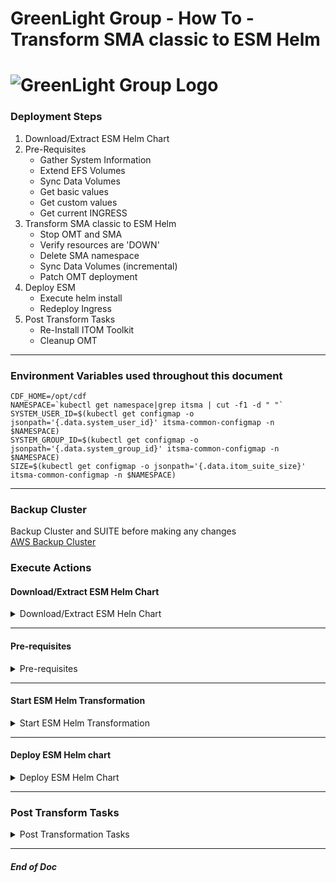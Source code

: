 # GreenLight Group - How To - Transform SMA classic to ESM Helm  
# ![GreenLight Group Logo](https://assets.website-files.com/5ebcb9396faf10d8f7644479/5ed6a066891af295a039860f_GLGLogolrg-p-500.png)  

### Deployment Steps
1. Download/Extract ESM Helm Chart
2. Pre-Requisites
   - Gather System Information  
   - Extend EFS Volumes  
   - Sync Data Volumes  
   - Get basic values  
   - Get custom values  
   - Get current INGRESS
3. Transform SMA classic to ESM Helm
   - Stop OMT and SMA
   - Verify resources are 'DOWN'
   - Delete SMA namespace
   - Sync Data Volumes (incremental)
   - Patch OMT deployment
4. Deploy ESM
   - Execute helm install
   - Redeploy Ingress
5. Post Transform Tasks
   - Re-Install ITOM Toolkit
   - Cleanup OMT


--- 

### Environment Variables used throughout this document  
```
CDF_HOME=/opt/cdf
NAMESPACE=`kubectl get namespace|grep itsma | cut -f1 -d " "`
SYSTEM_USER_ID=$(kubectl get configmap -o jsonpath='{.data.system_user_id}' itsma-common-configmap -n $NAMESPACE)
SYSTEM_GROUP_ID=$(kubectl get configmap -o jsonpath='{.data.system_group_id}' itsma-common-configmap -n $NAMESPACE)
SIZE=$(kubectl get configmap -o jsonpath='{.data.itom_suite_size}' itsma-common-configmap -n $NAMESPACE)

```

---

### Backup Cluster  
Backup Cluster and SUITE before making any changes  
[AWS Backup Cluster](/docs/Ansible/AWS/AWS_Cluster-Backup.md)

### Execute Actions  
#### Download/Extract ESM Helm Chart  
<details><summary>Download/Extract ESM Heln Chart</summary>  

> Create ESM working directory
```
mkdir -p ~/esm/24.2.2

```
> Download the ESM Helm chart matching existing SMAX deployment (ESM 24.2 Patch 2)
```
curl https://owncloud.gitops.com/index.php/s/eYjtMSYnEi8Qtax/download -o ~/esm/24.2.2/ESM_Helm_Chart-24.2.2.zip
unzip ~/esm/24.2.2/ESM_Helm_Chart-24.2.2.zip -d ~/esm/24.2.2/
unzip ~/esm/24.2.2/esm-1.0.2+24.2.2-18.zip -d ~/esm/24.2.2/
rm ~/esm/24.2.2/esm-1.0.2+24.2.2-18.zip
rm ~/esm/24.2.2/esm-1.0.2+24.2.2-18.zip.sig

```
> Set execute for requisite scripts
```
chmod u+x ~/esm/24.2.2/scripts/transformation/syncData.sh
chmod u+x ~/esm/24.2.2/scripts/transformation/generateBasicValuesYaml.sh
chmod u+x ~/esm/24.2.2/scripts/custom_settings/generateCustomSettings.sh
chmod u+x ~/esm/24.2.2/scripts/transformation/refinePV.sh
chmod u+x ~/esm/24.2.2/scripts/transformation/updateAutopassKey.sh

```
</details>

---

#### Pre-requisites  
<details><summary>Pre-requisites</summary>  

> Extend EFS volumes  
```
sudo mkdir -p /mnt/efs/var/vols/itom/itsma/logging-volume
sudo mkdir -p /mnt/efs/var/vols/itom/itsma/config-volume

sudo chown -R 1999:1999 /mnt/efs/var/vols/itom/itsma/logging-volume
sudo chown -R 1999:1999 /mnt/efs/var/vols/itom/itsma/config-volume

sudo chmod g+w /mnt/efs/var/vols/itom/itsma/logging-volume
sudo chmod g+w /mnt/efs/var/vols/itom/itsma/config-volume
sudo chmod g+s /mnt/efs/var/vols/itom/itsma/logging-volume
sudo chmod g+s /mnt/efs/var/vols/itom/itsma/config-volume

#sudo find /mnt/efs/var/vols/itom -type d -exec stat --format='%u:%g %A %n' '{}' \;| grep -v 1999:1999

```

> Sync data volumes
```
sudo ~/esm/24.2.2/scripts/transformation/syncData.sh \
 --globalVolumePath /mnt/efs/var/vols/itom/itsma/global-volume \
 --smartanalyticsVolumePath /mnt/efs/var/vols/itom/itsma/smartanalytics-volume \
 --configVolumePath /mnt/efs/var/vols/itom/itsma/config-volume
```

> Get Basic environment Helm values  
```
cd ~/esm/24.2.2/scripts/transformation/
~/esm/24.2.2/scripts/transformation/generateBasicValuesYaml.sh
```
```
cp ~/esm/24.2.2/scripts/transformation/values.yaml ~/esm/
cd ~
```

> Get Customizations to resources Helm values  
```
cd ~/esm/24.2.2/scripts/custom_settings
~/esm/24.2.2/scripts/custom_settings/generateCustomSettings.sh
```
```
cp ~/esm/24.2.2/scripts/custom_settings/customized_values.yaml ~/esm/
cd ~
```

> Get current Alertmanager settings
```
kubectl get secret -n core alertmanager-itom-prometheus-alertmanager -o json | jq -r '.data."alertmanager.yaml"' | base64 -d > ~/esm/alert-manager.yml
```
*_Verify details of Alertmanager ConfigMap before contiuning . . ._*  
```
cat ~/esm/alert-manager.yml
```

> Get current INGRESS for SMA
```
kubectl get ing -n $NS sma-ingress -o yaml > ~/esm/sma-ingress.yml
kubectl get ing -n $NS sma-integration-ingress -o yaml > ~/esm/sma-integration-ingress.yml
```
*_Verify details of INGRESS before contiuning . . ._*  
```
cat ~/esm/sma-ingress.yml
```
```
cat ~/esm/sma-integration-ingress.yml
```
</details>

---

#### Start ESM Helm Transformation  
<details><summary>Start ESM Helm Transformation</summary>  

> Stop the Suite and OMT  
```
$CDF_HOME/bin/cdfctl runlevel set -l DOWN -n $NAMESPACE
$CDF_HOME/bin/cdfctl runlevel set -l DOWN -n core
```

> Verify everything is 'DOWN' before continuing on  
**_If any pods return, wait and check again_**  
```
kubectl get pod -n $NAMESPACE|grep -v -E 'throttling|opentelemetry|toolkit|Completed'
kubectl get pod -n core |grep -v Completed
```

> Delete classic SMA resources
```
kubectl delete ns $NAMESPACE
```

> Verify the namespace is successfully deleted  
**_If the ITSMA namespace still shows up, wait and check again_**  
```
kubectl get ns
```

> Sync ingremental data since pre-reqs
```
sudo ~/esm/24.2.2/scripts/transformation/syncData.sh \
 --globalVolumePath /mnt/efs/var/vols/itom/itsma/global-volume \
 --smartanalyticsVolumePath /mnt/efs/var/vols/itom/itsma/smartanalytics-volume \
 --configVolumePath /mnt/efs/var/vols/itom/itsma/config-volume
```

> Patch the deployment name for the core namespace
```
kubectl patch ns core -p '{"metadata":{"labels":{"deployments.microfocus.com/deployment-name":"cdf"}}}'
```

> Create new ESM deployment (using original itsma namespace name)
```
$CDF_HOME/bin/cdfctl deployment create -d $NAMESPACE
```

> Refine existing PVs for new deployment
```
cd ~/esm/24.2.2/scripts/transformation
~/esm/24.2.2/scripts/transformation/refinePV.sh $SIZE
```
```
cd ~
```

> Verify new PVs created
```
kubectl get pv|grep -E  "config-volume|logging-volume|data-volume"|grep itsma
```

> Check if new PVs are not yet 'Available'  
*_Will only return values for PVs that are NOT yet ready_*  
```
kubectl get pv|grep itsma|grep -v -E "db-volume|global-volume|smartanalytics"|awk '{if ($5!="Available") print $0}'
```


> Copy OMT vault data to global-volume for independant SMA vault
```
VAULT_PATH=$(kubectl get pv itom-vol -o json | jq -r .spec.nfs.path)
sudo cp -R /mnt/efs${VAULT_PATH}/vault /mnt/efs/var/vols/itom/itsma/global-volume/
sudo chown -R $SYSTEM_USER_ID:$SYSTEM_GROUP_ID /mnt/efs/var/vols/itom/itsma/global-volume/vault
```

> Cppy OMT vault secrets to SMA vault
```
#!/bin/bash
#NAMESPACE=${NAMESPACE}
releaseName=sma
for secret in vault-passphrase vault-credential vault-instance-id vault-root-cert
  do
  echo "-----copy secret $secret from core to ${NAMESPACE} -----"
kubectl get secrets -n core $secret -o yaml | sed "s/meta.helm.sh\/release-namespace\:\ core/meta.helm.sh\/release-namespace\:\ ${NAMESPACE}/g" | sed "s/meta.helm.sh\/release-name\:\ apphub/meta.helm.sh\/release-name\:\ \'${releaseName}\'/g" | sed "s/namespace\:\ core/namespace\:\ ${NAMESPACE}/g" | kubectl create -f -
  done
cm=public-ca-certificates
echo "-----create cm $cm from core to ${NAMESPACE} -----"
kubectl get cm -n core $cm -o yaml | sed "s/meta.helm.sh\/release-namespace\:\ core/meta.helm.sh\/release-namespace\:\ ${NAMESPACE}/g" | sed "s/meta.helm.sh\/release-name\:\ apphub/meta.helm.sh\/release-name\:\ \'${releaseName}\'/g" | sed "s/namespace\:\ core/namespace\:\ ${NAMESPACE}/g" | kubectl create -f -
```

> Start OMT back up to continue deployment
```
$CDF_HOME/bin/cdfctl runlevel set -l UP -n core

```

> Verify OMT is up and running completely before continuing
```
watch -n 10 'kubectl get pods -n core|grep -v -E "1/1|2/2|3/3|4/4|Completed'

```
</details>

---

#### Deploy ESM Helm chart  
<details><summary>Deploy ESM Helm Chart</summary>  

```
$CDF_HOME/bin/helm install sma ~/esm/24.2.2/charts/esm-1.0.2+24.2.2-18.tgz -n $NAMESPACE --set global.nodeSelector.Worker=label -f  ~/esm/customized_values.yaml -f ~/esm/values.yaml
```

**_After helm deployment completes, ensure SMAX is up and running and healthy before continuing_**

```
watch -n 10 'kubectl get pods -n ${NAMESPACE}|grep -v -E "1/1|2/2|3/3|4/4|Completed'

```
> Redeploy sma-ingress
```
kubectl create -f ~/esm/sma-ingress.yml; \
kubectl create -f ~/esm/sma-integration-ingress.yml

```
> Update helm autopass
```
~/esm/24.2.2/scripts/transformation/updateAutopassKey.sh -n $NAMESPACE

```
</details>

---

### Post Transform Tasks  
<details><summary>Post Transformation Tasks</summary>  

#### Re-Install ITOM Toolkit  
> Create working directory for Toolkit Framework  
```
mkdir -p ~/toolkit/24.3 

```

> Download and extract Toolkit  
```
curl -gkLs https://owncloud.gitops.com/index.php/s/Q91ZKRmLTcCDKce/download -o ~/toolkit/24.3/itom-toolkit-framework-24.3.tar.gz
tar -zxvf ~/toolkit/24.3/itom-toolkit-framework-24.3.tar.gz -C ~/toolkit/24.3/
chmod a+x ~/toolkit/24.3/toolkit_framework/install.sh

```

> Install Toolkit
> **_NOTE: You must execute the install.sh from the toolkit_framework directory or paths will not line up_**
```
cd ~/toolkit/24.3/toolkit_framework/
./install.sh

```

#### Cleanup unused OMT resources  
> Drop unused Apphub features  
```
sudo chmod g+rx ${CDF_HOME}/charts
sudo chmod g+rw ${CDF_HOME}/charts/*

APPHUB_CHART=$(cd ${CDF_HOME}/charts && ls apphub-1*.tgz) && echo ${APPHUB_CHART}

helm upgrade apphub $CDF_HOME/charts/${APPHUB_CHART} --reuse-values --set global.services.suiteDeploymentManagement=false -n core

```

> Delete unused SMAX metadata pods  
```
kubectl delete deploy suite-conf-pod-itsma -n core --ignore-not-found=true
kubectl delete svc suite-conf-svc-itsma  -n core --ignore-not-found=true
kubectl delete ingress suite-conf-ing-itsma -n core --ignore-not-found=true

```

> Delete :3000 Ingress
```
kubectl delete ingress -n core -l app=install-ingress

```

#Reconfigure monitoring
</details>

---

##### End of Doc  